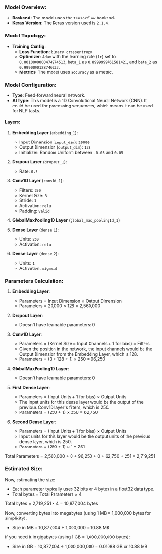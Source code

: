 
### Model Overview:
- **Backend**: The model uses the `tensorflow` backend.
- **Keras Version**: The Keras version used is `2.1.4`.

### Model Topology:
- **Training Config**:
  - **Loss Function**: `binary_crossentropy`
  - **Optimizer**: `Adam` with the learning rate (`lr`) set to `0.0010000000474974513`, `beta_1` as `0.8999999761581421`, and `beta_2` as `0.9990000128746033`.
  - **Metrics**: The model uses `accuracy` as a metric.

### Model Configuration:
- **Type**: Feed-forward neural network.
- **AI Type**: This model is a 1D Convolutional Neural Network (CNN). It could be used for processing sequences, which means it can be used for NLP tasks.

#### Layers:
1. **Embedding Layer** (`embedding_1`): 
   - Input Dimension (`input_dim`): `20000`
   - Output Dimension (`output_dim`): `128`
   - Initializer: Random Uniform between `-0.05` and `0.05`
   
2. **Dropout Layer** (`dropout_1`): 
   - Rate: `0.2`
   
3. **Conv1D Layer** (`conv1d_1`): 
   - Filters: `250`
   - Kernel Size: `3`
   - Stride: `1`
   - Activation: `relu`
   - Padding: `valid`
   
4. **GlobalMaxPooling1D Layer** (`global_max_pooling1d_1`)

5. **Dense Layer** (`dense_1`): 
   - Units: `250`
   - Activation: `relu`
   
6. **Dense Layer** (`dense_2`): 
   - Units: `1`
   - Activation: `sigmoid`

### Parameters Calculation:

1. **Embedding Layer**:
   - Parameters = Input Dimension × Output Dimension
   - Parameters = 20,000 × 128 = 2,560,000

2. **Dropout Layer**:
   - Doesn't have learnable parameters: 0

3. **Conv1D Layer**:
   - Parameters = (Kernel Size × Input Channels + 1 for bias) × Filters
   - Given the position in the network, the input channels would be the Output Dimension from the Embedding Layer, which is 128.
   - Parameters = (3 × 128 + 1) × 250 = 96,250

4. **GlobalMaxPooling1D Layer**:
   - Doesn't have learnable parameters: 0

5. **First Dense Layer**:
   - Parameters = (Input Units + 1 for bias) × Output Units
   - The input units for this dense layer would be the output of the previous Conv1D layer's filters, which is 250.
   - Parameters = (250 + 1) × 250 = 62,750

6. **Second Dense Layer**:
   - Parameters = (Input Units + 1 for bias) × Output Units
   - Input units for this layer would be the output units of the previous dense layer, which is 250.
   - Parameters = (250 + 1) × 1 = 251

Total Parameters = 2,560,000 + 0 + 96,250 + 0 + 62,750 + 251 = 2,719,251

### Estimated Size:

Now, estimating the size:
- Each parameter typically uses 32 bits or 4 bytes in a float32 data type.
- Total bytes = Total Parameters × 4

Total bytes = 2,719,251 × 4 = 10,877,004 bytes

Now, converting bytes into megabytes (using 1 MB = 1,000,000 bytes for simplicity):
- Size in MB = 10,877,004 ÷ 1,000,000 = 10.88 MB

If you need it in gigabytes (using 1 GB = 1,000,000,000 bytes):
- Size in GB = 10,877,004 ÷ 1,000,000,000 = 0.01088 GB or 10.88 MB
